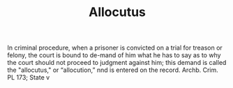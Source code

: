 ---
title: Allocutus
letter: A
permalink: "/definitions/bld-allocutus.html"
body: In criminal procedure, when a prisoner is convicted on a trial for treason or
  felony, the court is bound to de-mand of him what he has to say as to why the court
  should not proceed to judgment against him; this demand is called the "allocutus,"
  or “allocution,” nnd is entered on the record. Archb. Crim. PL 173; State v
published_at: '2018-07-07'
source: Black's Law Dictionary 2nd Ed (1910)
layout: post
---